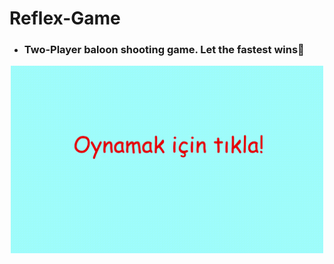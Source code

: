 # Reflex-Game

- ### Two-Player baloon shooting game. Let the fastest wins🎉

<p align="center">
  <img src="https://github.com/emirkeles/Reflex-Game/blob/master/Reflex%20Game.gif" width="500" height = "300">
</p>
